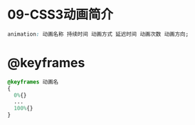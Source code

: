 # 09-CSS3动画简介
```css
animation: 动画名称 持续时间 动画方式 延迟时间 动画次数 动画方向;
```

# @keyframes 
```css
@keyframes 动画名
{
  0%{}
  ...
  100%{}
}
```